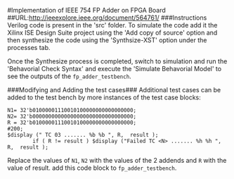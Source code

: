 #Implementation of IEEE 754 FP Adder on FPGA Board
##URL:http://ieeexplore.ieee.org/document/564761/
###Instructions
Verilog code is present in the 'src' folder. To simulate the code add it the Xilinx ISE Design Suite project using the 'Add copy of source'  option and then synthesize the code using the 'Synthsize-XST' option under the processes tab.

Once the Synthesize process is completed, switch to simulation and run the 'Behavorial Check Syntax' and execute the 'Simulate Behavorial Model' to see the outputs of the `fp_adder_testbench`.

###Modifying and Adding the test cases###
Additional test cases can be added to the test bench by more instances of the test case blocks:
``` //Test block <N>
N1= 32'b01000001110010100000000000000000;
N2= 32'b00000000000000000000000000000000;
R = 32'b01000001110010100000000000000000;
#200;
$display (" TC 03 ....... %b %b ", R,  result ); 
		if ( R != result ) $display ("Failed TC <N> ....... %h %h ", R,  result );
```

Replace the values of `N1`, `N2` with the values of the 2 addends and `R` with the value of result. add this code block to `fp_adder_testbench`. 
